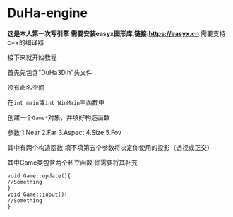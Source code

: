 # DuHa-engine
**这是本人第一次写引擎**
**需要安装easyx图形库,链接:https://easyx.cn**
需要支持c++的编译器

接下来就开始教程

首先先包含"DuHa3D.h"头文件

没有命名空间

在`int main`或`int WinMain`主函数中

创建一个`Game*`对象，并填好构造函数

参数:1.Near 2.Far 3.Aspect 4.Size 5.Fov

其中有两个构造函数 填不填第五个参数将决定你使用的投影（透视或正交）

其中Game类包含两个私立函数
你需要将其补充
```
void Game::update(){
//Something
}
void Game::input(){
//Something
}
```
